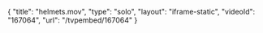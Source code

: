 {
    "title": "helmets.mov",
    "type": "solo",
    "layout": "iframe-static",
    "videoId": "167064",
    "url": "\/tvpembed\/167064"
}